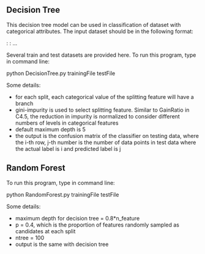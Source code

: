 ## Decision Tree 
This decision tree model can be used in classification of dataset with
categorical attributes. The input dataset should be in the following format:

<label> <attribute1>:<value1> <attribute2>:<value2> ...

Several train and test datasets are provided here. To run this program, type
in command line:

python DecisionTree.py trainingFile testFile

Some details:
* for each split, each categorical value of the splitting feature will have a branch
* gini-impurity is used to select splitting feature. Similar to GainRatio in C4.5, 
the reduction in impurity is normalized to consider different numbers of levels 
in categorical features
* default maximum depth is 5
* the output is the confusion matrix of the classifier on testing data, where the 
i-th row, j-th number is the number of data points in test data where the actual 
label is i and predicted label is j

## Random Forest
To run this program, type
in command line: 

python RandomForest.py trainingFile testFile

Some details:
* maximum depth for decision tree = 0.8*n_feature
* p = 0.4, which is the proportion of features randomly sampled as candidates 
at each split
* ntree = 100
* output is the same with decision tree
